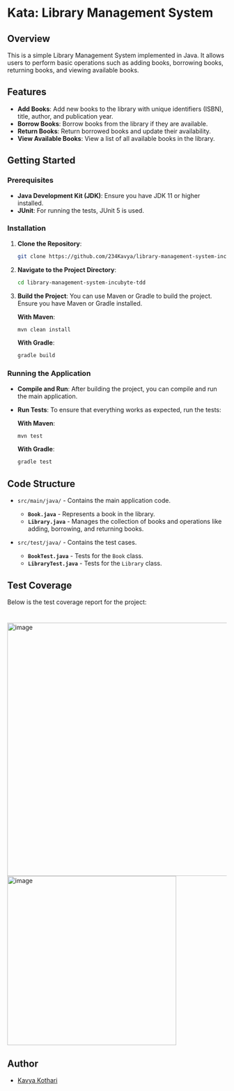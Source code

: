 # Kata: Library Management System


## Overview

This is a simple Library Management System implemented in Java. It allows users to perform basic operations such as adding books, borrowing books, returning books, and viewing available books.

## Features

- **Add Books**: Add new books to the library with unique identifiers (ISBN), title, author, and publication year.
- **Borrow Books**: Borrow books from the library if they are available.
- **Return Books**: Return borrowed books and update their availability.
- **View Available Books**: View a list of all available books in the library.

## Getting Started

### Prerequisites

- **Java Development Kit (JDK)**: Ensure you have JDK 11 or higher installed.
- **JUnit**: For running the tests, JUnit 5 is used.

### Installation

1. **Clone the Repository**:
    ```bash
    git clone https://github.com/234Kavya/library-management-system-incubyte-tdd.git
    ```

2. **Navigate to the Project Directory**:
    ```bash
    cd library-management-system-incubyte-tdd
    ```

3. **Build the Project**:
    You can use Maven or Gradle to build the project. Ensure you have Maven or Gradle installed.

    **With Maven**:
    ```bash
    mvn clean install
    ```

    **With Gradle**:
    ```bash
    gradle build
    ```

### Running the Application

- **Compile and Run**:
    After building the project, you can compile and run the main application. 

- **Run Tests**:
    To ensure that everything works as expected, run the tests:
    
    **With Maven**:
    ```bash
    mvn test
    ```

    **With Gradle**:
    ```bash
    gradle test
    ```

## Code Structure

- `src/main/java/` - Contains the main application code.
  - **`Book.java`** - Represents a book in the library.
  - **`Library.java`** - Manages the collection of books and operations like adding, borrowing, and returning books.

- `src/test/java/` - Contains the test cases.
  - **`BookTest.java`** - Tests for the `Book` class.
  - **`LibraryTest.java`** - Tests for the `Library` class.

## Test Coverage

Below is the test coverage report for the project:
#
<img width="581" alt="image" src="https://github.com/user-attachments/assets/b01624dd-be07-4c3d-8ae8-991b99064e58">

<img width="388" alt="image" src="https://github.com/user-attachments/assets/f4df0e3f-c7af-4b14-bf7a-841e4050647a">


## Author 
- [Kavya Kothari](https://www.linkedin.com/in/kavya-kotharii/)


